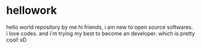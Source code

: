 # hellowork
hello world repository by me
hi friends, i am new to open source softwares. i love codes. 
and i'm trying my best to become an developer. which is pretty cool! xD
